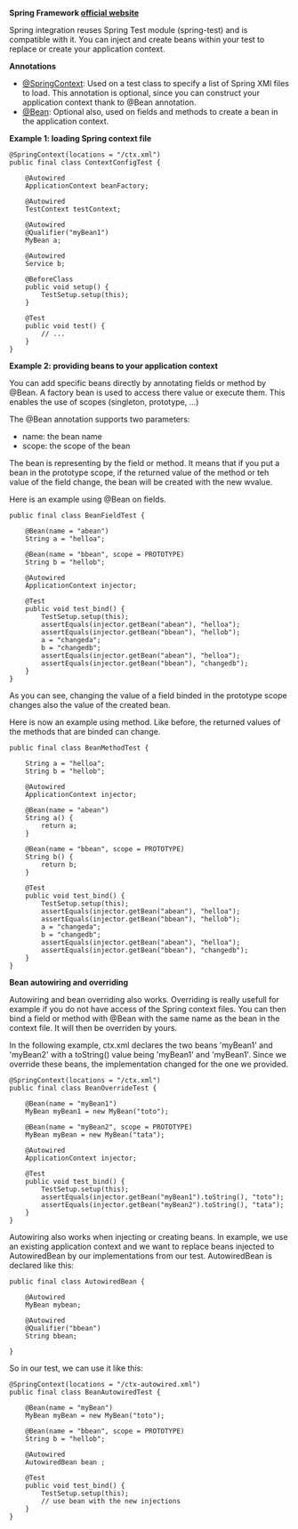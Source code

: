 **Spring Framework [official website](http://www.springframework.org/)**

Spring integration reuses Spring Test module (spring-test) and is compatible with it. You can inject and create beans within your test to replace or create your application context.

**Annotations**

  * [@SpringContext](http://mycila.googlecode.com/svn/mycila-testing/trunk/mycila-testing-plugins/mycila-testing-spring/src/main/java/com/mycila/testing/plugin/spring/SpringContext.java): Used on a test class to specify a list of Spring XMl files to load. This annotation is optional, since you can construct your application context thank to @Bean annotation.
  * [@Bean](http://mycila.googlecode.com/svn/mycila-testing/trunk/mycila-testing-plugins/mycila-testing-spring/src/main/java/com/mycila/testing/plugin/spring/Bean.java): Optional also, used on fields and methods to create a bean in the application context.

**Example 1: loading Spring context file**

```
@SpringContext(locations = "/ctx.xml")
public final class ContextConfigTest {

    @Autowired
    ApplicationContext beanFactory;

    @Autowired
    TestContext testContext;

    @Autowired
    @Qualifier("myBean1")
    MyBean a;

    @Autowired
    Service b;

    @BeforeClass
    public void setup() {
        TestSetup.setup(this);
    }
    
    @Test
    public void test() {
        // ...
    }
}
```

**Example 2: providing beans to your application context**

You can add specific beans directly by annotating fields or method by @Bean. A factory bean is used to access there value or execute them. This enables the use of scopes (singleton, prototype, ...)

The @Bean annotation supports two parameters:

  * name: the bean name
  * scope: the scope of the bean

The bean is representing by the field or method. It means that if you put a bean in the prototype scope, if the returned value of the method or teh value of the field change, the bean will be created with the new wvalue.

Here is an example using @Bean on fields.

```
public final class BeanFieldTest {

    @Bean(name = "abean")
    String a = "helloa";

    @Bean(name = "bbean", scope = PROTOTYPE)
    String b = "hellob";

    @Autowired
    ApplicationContext injector;

    @Test
    public void test_bind() {
        TestSetup.setup(this);
        assertEquals(injector.getBean("abean"), "helloa");
        assertEquals(injector.getBean("bbean"), "hellob");
        a = "changeda";
        b = "changedb";
        assertEquals(injector.getBean("abean"), "helloa");
        assertEquals(injector.getBean("bbean"), "changedb");
    }
}
```

As you can see, changing the value of a field binded in the prototype scope changes also the value of the created bean.

Here is now an example using method. Like before, the returned values of the methods that are binded can change.

```
public final class BeanMethodTest {

    String a = "helloa";
    String b = "hellob";

    @Autowired
    ApplicationContext injector;

    @Bean(name = "abean")
    String a() {
        return a;
    }

    @Bean(name = "bbean", scope = PROTOTYPE)
    String b() {
        return b;
    }

    @Test
    public void test_bind() {
        TestSetup.setup(this);
        assertEquals(injector.getBean("abean"), "helloa");
        assertEquals(injector.getBean("bbean"), "hellob");
        a = "changeda";
        b = "changedb";
        assertEquals(injector.getBean("abean"), "helloa");
        assertEquals(injector.getBean("bbean"), "changedb");
    }
}
```

**Bean autowiring and overriding**

Autowiring and bean overriding also works. Overriding is really usefull for example if you do not have access of the Spring context files. You can then bind a field or method with @Bean with the same name as the bean in the context file. It will then be overriden by yours.

In the following example, ctx.xml declares the two beans 'myBean1' and 'myBean2' with a toString() value being 'myBean1' and 'myBean1'. Since we override these beans, the implementation changed for the one we provided.

```
@SpringContext(locations = "/ctx.xml")
public final class BeanOverrideTest {

    @Bean(name = "myBean1")
    MyBean myBean1 = new MyBean("toto");

    @Bean(name = "myBean2", scope = PROTOTYPE)
    MyBean myBean = new MyBean("tata");

    @Autowired
    ApplicationContext injector;

    @Test
    public void test_bind() {
        TestSetup.setup(this);
        assertEquals(injector.getBean("myBean1").toString(), "toto");
        assertEquals(injector.getBean("myBean2").toString(), "tata");
    }
}
```

Autowiring also works when injecting or creating beans. In example, we use an existing application context and we want to replace beans injected to AutowiredBean by our implementations from our test. AutowiredBean is declared like this:

```
public final class AutowiredBean {

    @Autowired
    MyBean mybean;

    @Autowired
    @Qualifier("bbean")
    String bbean;

}
```

So in our test, we can use it like this:

```
@SpringContext(locations = "/ctx-autowired.xml")
public final class BeanAutowiredTest {

    @Bean(name = "myBean")
    MyBean myBean = new MyBean("toto");

    @Bean(name = "bbean", scope = PROTOTYPE)
    String b = "hellob";

    @Autowired
    AutowiredBean bean ;

    @Test
    public void test_bind() {
        TestSetup.setup(this);
        // use bean with the new injections
    }
}
```